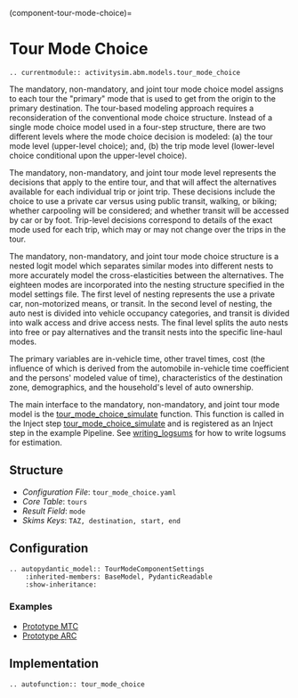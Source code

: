 (component-tour-mode-choice)=
# Tour Mode Choice

```{eval-rst}
.. currentmodule:: activitysim.abm.models.tour_mode_choice
```

The mandatory, non-mandatory, and joint tour mode choice model assigns to each tour the "primary" mode that
is used to get from the origin to the primary destination. The tour-based modeling approach requires a reconsideration
of the conventional mode choice structure. Instead of a single mode choice model used in a four-step
structure, there are two different levels where the mode choice decision is modeled: (a) the
tour mode level (upper-level choice); and, (b) the trip mode level (lower-level choice conditional
upon the upper-level choice).

The mandatory, non-mandatory, and joint tour mode level represents the decisions that apply to the entire tour, and
that will affect the alternatives available for each individual trip or joint trip. These decisions include the choice to use a private
car versus using public transit, walking, or biking; whether carpooling will be considered; and
whether transit will be accessed by car or by foot. Trip-level decisions correspond to details of
the exact mode used for each trip, which may or may not change over the trips in the tour.

The mandatory, non-mandatory, and joint tour mode choice structure is a nested logit model which separates
similar modes into different nests to more accurately model the cross-elasticities between the alternatives. The
eighteen modes are incorporated into the nesting structure specified in the model settings file. The
first level of nesting represents the use a private car, non-motorized
means, or transit. In the second level of nesting, the auto nest is divided into vehicle occupancy
categories, and transit is divided into walk access and drive access nests. The final level splits
the auto nests into free or pay alternatives and the transit nests into the specific line-haul modes.

The primary variables are in-vehicle time, other travel times, cost (the influence of which is derived
from the automobile in-vehicle time coefficient and the persons' modeled value of time),
characteristics of the destination zone, demographics, and the household's level of auto
ownership.

The main interface to the mandatory, non-mandatory, and joint tour mode model is the
[tour_mode_choice_simulate](activitysim.abm.models.tour_mode_choice.tour_mode_choice_simulate) function.  This function is
called in the Inject step [tour_mode_choice_simulate](tour_mode_choice_simulate) and is registered as an Inject step in the example Pipeline.
See [writing_logsums](writing_logsums) for how to write logsums for estimation.

## Structure

- *Configuration File*: `tour_mode_choice.yaml`
- *Core Table*: `tours`
- *Result Field*: `mode`
- *Skims Keys*: `TAZ, destination, start, end`

## Configuration

```{eval-rst}
.. autopydantic_model:: TourModeComponentSettings
    :inherited-members: BaseModel, PydanticReadable
    :show-inheritance:
```

### Examples

- [Prototype MTC](https://github.com/ActivitySim/activitysim/blob/main/activitysim/examples/prototype_mtc/configs/tour_mode_choice.yaml)
- [Prototype ARC](https://github.com/ActivitySim/activitysim/blob/main/activitysim/examples/prototype_arc/configs/tour_mode_choice.yaml)


## Implementation

```{eval-rst}
.. autofunction:: tour_mode_choice
```
